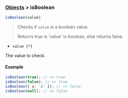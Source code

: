 ### [Objects](../) > isBoolean

```js
isBoolean(value)
```

> Checks if <code>value</code> is a boolean value.

> Returns true is 'value' is boolean, else returns false.

- <code>value {\*}</code>

The value to check.

#### Example
```js
isBoolean(true); // => true
isBoolean(false); // => true
isBoolean({ a: 'a' }); // => false
isBoolean(null); // => false
```
